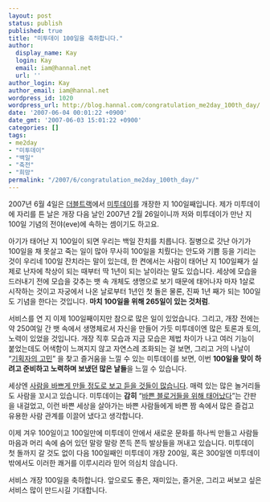 ```yaml
---
layout: post
status: publish
published: true
title: "미투데이 100일을 축하합니다."
author:
  display_name: Kay
  login: Kay
  email: iam@hannal.net
  url: ''
author_login: Kay
author_email: iam@hannal.net
wordpress_id: 1020
wordpress_url: http://blog.hannal.com/congratulation_me2day_100th_day/
date: '2007-06-04 00:01:22 +0900'
date_gmt: '2007-06-03 15:01:22 +0900'
categories: []
tags:
- me2day
- "미투데이"
- "백일"
- "축전"
- "희망"
permalink: "/2007/6/congratulation_me2day_100th_day/"
---
```

<p>2007년 6월 4일은 <a href="http://www.doubletrack.net">더블트랙</a>에서 <a href="http://me2day.net">미투데이</a>를 개장한 지 100일째입니다. 제가 미투데이에 자리를 튼 날은 개장 다음 날인 2007년 2월 26일이니까 저와 미투데이가 만난 지 100일 기념의 전야(eve)에 속하는 셈이기도 하고요.</p>
<p>아기가 태어난 지 100일이 되면 우리는 백일 잔치를 치릅니다. 질병으로 갓난 아기가 100일을 채 못살고 죽는 일이 많아 무사히 100일을 치뤘다는 안도와 기쁨 등을 기리는 것이 우리네 100일 잔치라는 말이 있는데, 한 켠에서는 사람이 태어난 지 100일째가 실제로 난자에 착상이 되는 때부터 딱 1년이 되는 날이라는 말도 있습니다. 세상에 모습을 드러내기 전에 모습을 갖추는 뱃 속 개체도 생명으로 보기 때문에 태어나자 마자 1살로 시작하는 것이고 자궁에서 나온 날로부터 1년인 첫 돌은 물론, 진짜 1년 째가 되는 100일도 기념을 한다는 것입니다. <strong>마치 100일을 위해 265일이 있는 것처럼</strong>.</p>
<p>서비스를 연 지 이제 100일째이지만 참으로 많은 일이 있었습니다. 그리고, 개장 전에는 약 250여일 간 뱃 속에서 생명체로서 자신을 만들어 가듯 미투데이엔 많은 토론과 토의, 노력이 있었을 것입니다. 개장 직후 모습과 지금 모습은 제법 차이가 나고 여러 기능이 붙었는데도 어색함이 느껴지지 않고 자연스레 조화되는 걸 보면, 그리고 거의 나날이 “<a href="http://blog.hannal.com/post-mortem_n_service-me2day_playtalk/">기획자의 고민</a>” 을 찾고 즐거움을 느낄 수 있는 미투데이를 보면, 이번 <strong>100일을 맞이 하려고 준비하고 노력하며 보냈던 많은 날들</strong>을 느낄 수 있습니다.</p>
<p>세상엔 <a href="http://moreover.co.kr/2460402">사람을 바쁘게 만들 정도로 보고 듣을 것들이 많습니다</a>. 매력 있는 많은 놀거리들도 사람을 꼬시고 있습니다. 미투데이는 <strong>감히</strong> “<a href="http://me2day.net/front/guide">바쁜 블로거들을 위해 태어났다</a>”는 간판을 내걸었고, 이런 바쁜 세상을 살아가는 바쁜 사람들에게 바쁜 짬 속에서 많은 즐겁고 유용한 사람 관계를 이끌어 냈다고 생각합니다.</p>
<p>이제 겨우 100일이고 100일만에 미투데이 안에서 새로운 문화를 하나씩 만들고 사람들 마음과 머리 속에 숨어 있던 말랑 말랑 쫀득 쫀득 발상들을 꺼내고 있습니다. 미투데이 첫 돌까지 갈 것도 없이 다음 100일째인 미투데이 개장 200일, 혹은 300일엔 미투데이 밖에서도 이러한 쾌거를 이루시리라 믿어 의심치 않습니다.</p>
<p>서비스 개장 100일을 축하합니다. 앞으로도 좋은, 재미있는, 즐거운, 그리고 써보고 싶은 서비스 많이 만드시길 기대합니다.</p>
